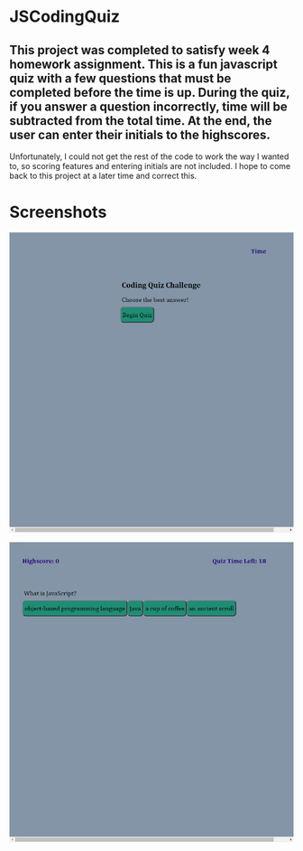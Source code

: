 # JSCodingQuiz
## This project was completed to satisfy week 4 homework assignment. This is a fun javascript quiz with a few questions that must be completed before the time is up. During the quiz, if you answer a question incorrectly, time will be subtracted from the total time. At the end, the user can enter their initials to the highscores. 

Unfortunately, I could not get the rest of the code to work the way I wanted to, so scoring features and entering initials are not included. I hope to come back to this project at a later time and correct this. 

# Screenshots
![Alt Text](assets/CodeQuiz1.png)

![Alt Text](assets/CodeQuiz2.png)
